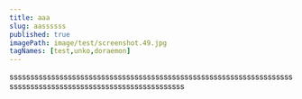 ```yaml
---
title: aaa
slug: aassssss
published: true
imagePath: image/test/screenshot.49.jpg
tagNames: [test,unko,doraemon]
---
```

ssssssssssssssssssssssssssssssssssssssssssssssssssssssssssssssssssssssssssssssssssssssssssssssssssssssssssssss
